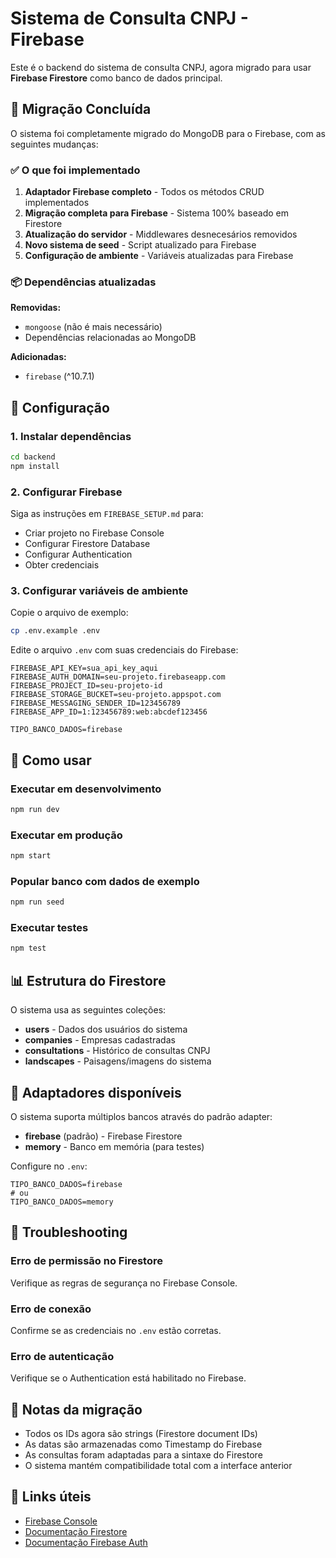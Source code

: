 # Sistema de Consulta CNPJ - Firebase

Este é o backend do sistema de consulta CNPJ, agora migrado para usar **Firebase Firestore** como banco de dados principal.

## 🚀 Migração Concluída

O sistema foi completamente migrado do MongoDB para o Firebase, com as seguintes mudanças:

### ✅ O que foi implementado

1. **Adaptador Firebase completo** - Todos os métodos CRUD implementados
2. **Migração completa para Firebase** - Sistema 100% baseado em Firestore
3. **Atualização do servidor** - Middlewares desnecesários removidos
4. **Novo sistema de seed** - Script atualizado para Firebase
5. **Configuração de ambiente** - Variáveis atualizadas para Firebase

### 📦 Dependências atualizadas

**Removidas:**
- `mongoose` (não é mais necessário)
- Dependências relacionadas ao MongoDB

**Adicionadas:**
- `firebase` (^10.7.1)

## 🔧 Configuração

### 1. Instalar dependências

```bash
cd backend
npm install
```

### 2. Configurar Firebase

Siga as instruções em `FIREBASE_SETUP.md` para:
- Criar projeto no Firebase Console
- Configurar Firestore Database
- Configurar Authentication
- Obter credenciais

### 3. Configurar variáveis de ambiente

Copie o arquivo de exemplo:
```bash
cp .env.example .env
```

Edite o arquivo `.env` com suas credenciais do Firebase:
```
FIREBASE_API_KEY=sua_api_key_aqui
FIREBASE_AUTH_DOMAIN=seu-projeto.firebaseapp.com
FIREBASE_PROJECT_ID=seu-projeto-id
FIREBASE_STORAGE_BUCKET=seu-projeto.appspot.com
FIREBASE_MESSAGING_SENDER_ID=123456789
FIREBASE_APP_ID=1:123456789:web:abcdef123456

TIPO_BANCO_DADOS=firebase
```

## 🎯 Como usar

### Executar em desenvolvimento

```bash
npm run dev
```

### Executar em produção

```bash
npm start
```

### Popular banco com dados de exemplo

```bash
npm run seed
```

### Executar testes

```bash
npm test
```

## 📊 Estrutura do Firestore

O sistema usa as seguintes coleções:

- **users** - Dados dos usuários do sistema
- **companies** - Empresas cadastradas  
- **consultations** - Histórico de consultas CNPJ
- **landscapes** - Paisagens/imagens do sistema

## 🔄 Adaptadores disponíveis

O sistema suporta múltiplos bancos através do padrão adapter:

- **firebase** (padrão) - Firebase Firestore
- **memory** - Banco em memória (para testes)

Configure no `.env`:
```
TIPO_BANCO_DADOS=firebase
# ou
TIPO_BANCO_DADOS=memory
```

## 🚨 Troubleshooting

### Erro de permissão no Firestore
Verifique as regras de segurança no Firebase Console.

### Erro de conexão
Confirme se as credenciais no `.env` estão corretas.

### Erro de autenticação
Verifique se o Authentication está habilitado no Firebase.

## 📝 Notas da migração

- Todos os IDs agora são strings (Firestore document IDs)
- As datas são armazenadas como Timestamp do Firebase
- As consultas foram adaptadas para a sintaxe do Firestore
- O sistema mantém compatibilidade total com a interface anterior

## 🔗 Links úteis

- [Firebase Console](https://console.firebase.google.com/)
- [Documentação Firestore](https://firebase.google.com/docs/firestore)
- [Documentação Firebase Auth](https://firebase.google.com/docs/auth)

<!-- so pra enviar -->
